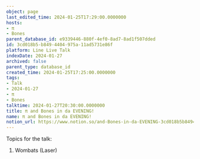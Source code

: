 ```yaml
---
object: page
last_edited_time: 2024-01-25T17:29:00.0000000
hosts:
- π
- Bones
parent_database_id: e9339446-880f-4ef0-8ad7-8ad1f507dded
id: 3cd018b5-b849-4404-975a-11ad5731e86f
platform: Line Live Talk
indexDate: 2024-01-27
archived: false
parent_type: database_id
created_time: 2024-01-25T17:25:00.0000000
tags:
- Talk
- 2024-01-27
- π
- Bones
talktime: 2024-01-27T20:30:00.0000000
title: π and Bones in da EVENING!
name: π and Bones in da EVENING!
notion_url: https://www.notion.so/and-Bones-in-da-EVENING-3cd018b5b8494404975a11ad5731e86f
---
```


Topics for the talk:
1. Wombats (Laser)

























